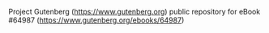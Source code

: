 Project Gutenberg (https://www.gutenberg.org) public repository for
eBook #64987 (https://www.gutenberg.org/ebooks/64987)
